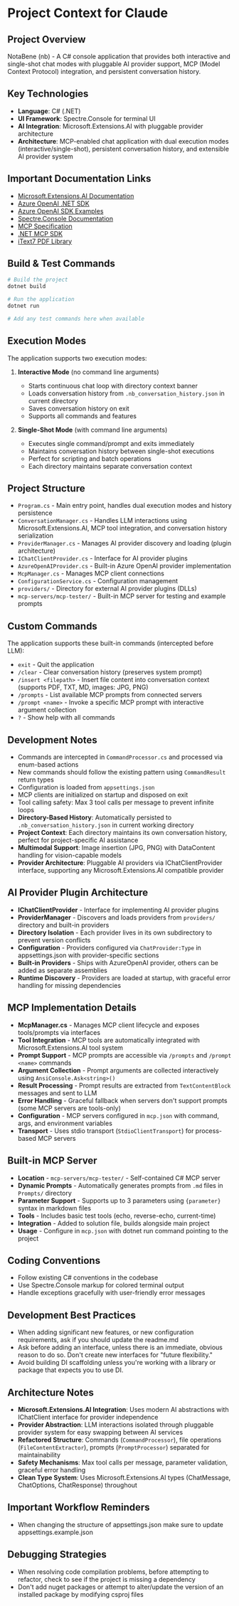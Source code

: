 # Project Context for Claude

## Project Overview
NotaBene (nb) - A C# console application that provides both interactive and single-shot chat modes with pluggable AI provider support, MCP (Model Context Protocol) integration, and persistent conversation history.

## Key Technologies
- **Language**: C# (.NET)
- **UI Framework**: Spectre.Console for terminal UI
- **AI Integration**: Microsoft.Extensions.AI with pluggable provider architecture
- **Architecture**: MCP-enabled chat application with dual execution modes (interactive/single-shot), persistent conversation history, and extensible AI provider system

## Important Documentation Links
- [Microsoft.Extensions.AI Documentation](https://learn.microsoft.com/en-us/dotnet/ai/microsoft-extensions-ai)
- [Azure OpenAI .NET SDK](https://github.com/openai/openai-dotnet)
- [Azure OpenAI SDK Examples](https://github.com/openai/openai-dotnet/tree/main/examples)
- [Spectre.Console Documentation](https://spectreconsole.net/)
- [MCP Specification](https://modelcontextprotocol.io/)
- [.NET MCP SDK](https://github.com/modelcontextprotocol/csharp-sdk)
- [iText7 PDF Library](https://itextpdf.com/en/products/itext-7)

## Build & Test Commands
```bash
# Build the project
dotnet build

# Run the application
dotnet run

# Add any test commands here when available
```

## Execution Modes
The application supports two execution modes:

1. **Interactive Mode** (no command line arguments)
   - Starts continuous chat loop with directory context banner
   - Loads conversation history from `.nb_conversation_history.json` in current directory
   - Saves conversation history on exit
   - Supports all commands and features

2. **Single-Shot Mode** (with command line arguments)  
   - Executes single command/prompt and exits immediately
   - Maintains conversation history between single-shot executions
   - Perfect for scripting and batch operations
   - Each directory maintains separate conversation context

## Project Structure
- `Program.cs` - Main entry point, handles dual execution modes and history persistence
- `ConversationManager.cs` - Handles LLM interactions using Microsoft.Extensions.AI, MCP tool integration, and conversation history serialization
- `ProviderManager.cs` - Manages AI provider discovery and loading (plugin architecture)
- `IChatClientProvider.cs` - Interface for AI provider plugins
- `AzureOpenAIProvider.cs` - Built-in Azure OpenAI provider implementation
- `McpManager.cs` - Manages MCP client connections
- `ConfigurationService.cs` - Configuration management
- `providers/` - Directory for external AI provider plugins (DLLs)
- `mcp-servers/mcp-tester/` - Built-in MCP server for testing and example prompts

## Custom Commands
The application supports these built-in commands (intercepted before LLM):
- `exit` - Quit the application
- `/clear` - Clear conversation history (preserves system prompt)
- `/insert <filepath>` - Insert file content into conversation context (supports PDF, TXT, MD, images: JPG, PNG)
- `/prompts` - List available MCP prompts from connected servers
- `/prompt <name>` - Invoke a specific MCP prompt with interactive argument collection
- `?` - Show help with all commands

## Development Notes
- Commands are intercepted in `CommandProcessor.cs` and processed via enum-based actions
- New commands should follow the existing pattern using `CommandResult` return types
- Configuration is loaded from `appsettings.json`
- MCP clients are initialized on startup and disposed on exit
- Tool calling safety: Max 3 tool calls per message to prevent infinite loops
- **Directory-Based History**: Automatically persisted to `.nb_conversation_history.json` in current working directory
- **Project Context**: Each directory maintains its own conversation history, perfect for project-specific AI assistance
- **Multimodal Support**: Image insertion (JPG, PNG) with DataContent handling for vision-capable models
- **Provider Architecture**: Pluggable AI providers via IChatClientProvider interface, supporting any Microsoft.Extensions.AI compatible provider

## AI Provider Plugin Architecture
- **IChatClientProvider** - Interface for implementing AI provider plugins
- **ProviderManager** - Discovers and loads providers from `providers/` directory and built-in providers
- **Directory Isolation** - Each provider lives in its own subdirectory to prevent version conflicts
- **Configuration** - Providers configured via `ChatProvider:Type` in appsettings.json with provider-specific sections
- **Built-in Providers** - Ships with AzureOpenAI provider, others can be added as separate assemblies
- **Runtime Discovery** - Providers are loaded at startup, with graceful error handling for missing dependencies

## MCP Implementation Details
- **McpManager.cs** - Manages MCP client lifecycle and exposes tools/prompts via interfaces
- **Tool Integration** - MCP tools are automatically integrated with Microsoft.Extensions.AI tool system
- **Prompt Support** - MCP prompts are accessible via `/prompts` and `/prompt <name>` commands
- **Argument Collection** - Prompt arguments are collected interactively using `AnsiConsole.Ask<string>()`
- **Result Processing** - Prompt results are extracted from `TextContentBlock` messages and sent to LLM
- **Error Handling** - Graceful fallback when servers don't support prompts (some MCP servers are tools-only)
- **Configuration** - MCP servers configured in `mcp.json` with command, args, and environment variables
- **Transport** - Uses stdio transport (`StdioClientTransport`) for process-based MCP servers

## Built-in MCP Server
- **Location** - `mcp-servers/mcp-tester/` - Self-contained C# MCP server
- **Dynamic Prompts** - Automatically generates prompts from `.md` files in `Prompts/` directory
- **Parameter Support** - Supports up to 3 parameters using `{parameter}` syntax in markdown files
- **Tools** - Includes basic test tools (echo, reverse-echo, current-time)
- **Integration** - Added to solution file, builds alongside main project
- **Usage** - Configure in `mcp.json` with dotnet run command pointing to the project

## Coding Conventions
- Follow existing C# conventions in the codebase
- Use Spectre.Console markup for colored terminal output
- Handle exceptions gracefully with user-friendly error messages

## Development Best Practices
- When adding significant new features, or new configuration requirements, ask if you should update the readme.md
- Ask before adding an interface, unless there is an immediate, obvious reason to do so. Don't create new interfaces for "future flexibility."
- Avoid building DI scaffolding unless you're working with a library or package that expects you to use DI.

## Architecture Notes
- **Microsoft.Extensions.AI Integration**: Uses modern AI abstractions with IChatClient interface for provider independence
- **Provider Abstraction**: LLM interactions isolated through pluggable provider system for easy swapping between AI services
- **Refactored Structure**: Commands (`CommandProcessor`), file operations (`FileContentExtractor`), prompts (`PromptProcessor`) separated for maintainability
- **Safety Mechanisms**: Max tool calls per message, parameter validation, graceful error handling
- **Clean Type System**: Uses Microsoft.Extensions.AI types (ChatMessage, ChatOptions, ChatResponse) throughout

## Important Workflow Reminders
- When changing the structure of appsettings.json make sure to update appsettings.example.json

## Debugging Strategies
- When resolving code compilation problems, before attempting to refactor, check to see if the project is missing a dependency
- Don't add nuget packages or attempt to alter/update the version of an installed package by modifying csproj files